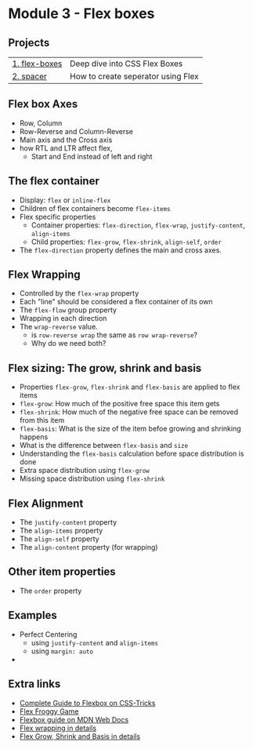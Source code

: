 # Module 3 - Flex boxes

## Projects
|     |     |
| --- | --- |
| [1. flex-boxes](./projects/01.%20flex/) | Deep dive into CSS Flex Boxes | 
| [2. spacer](./projects/02.%20spacer/) | How to create seperator using Flex |

## Flex box Axes
* Row, Column
* Row-Reverse and Column-Reverse
* Main axis and the Cross axis
* how RTL and LTR affect flex, 
  * Start and End instead of left and right
  
## The flex container
* Display: `flex` or `inline-flex`
* Children of flex containers become `flex-items`
* Flex specific properties
  * Container properties: `flex-direction`, `flex-wrap`, `justify-content`, `align-items`
  * Child properties: `flex-grow`, `flex-shrink`, `align-self`, `order`
* The `flex-direction` property defines the main and cross axes.

## Flex Wrapping
* Controlled by the `flex-wrap` property
* Each "line" should be considered a flex container of its own
* The `flex-flow` group property
* Wrapping in each direction
* The `wrap-reverse` value.
  * is `row-reverse wrap` the same as `row wrap-reverse`? 
  * Why do we need both?

## Flex sizing: The grow, shrink and basis
* Properties `flex-grow`, `flex-shrink` and `flex-basis` are applied to flex items
* `flex-grow`: How much of the positive free space this item gets
* `flex-shrink`: How much of the negative free space can be removed from this item
* `flex-basis`: What is the size of the item befoe growing and shrinking happens
* What is the difference between `flex-basis` and `size`
* Understanding the `flex-basis` calculation before space distribution is done
* Extra space distribution using `flex-grow`
* Missing space distribution using `flex-shrink`
  
## Flex Alignment
* The `justify-content` property
* The `align-items` property
* The `align-self` property
* The `align-content` property (for wrapping)

## Other item properties
* The `order` property


## Examples
* Perfect Centering
  * using `justify-content` and `align-items`
  * using `margin: auto`
* 

## Extra links
* [Complete Guide to Flexbox on CSS-Tricks](https://css-tricks.com/snippets/css/a-guide-to-flexbox/)
* [Flex Froggy Game](https://flexboxfroggy.com/)
* [Flexbox guide on MDN Web Docs](https://developer.mozilla.org/en-US/docs/Web/CSS/CSS_Flexible_Box_Layout/Basic_Concepts_of_Flexbox)
* [Flex wrapping in details](https://developer.mozilla.org/en-US/docs/Web/CSS/CSS_Flexible_Box_Layout/Mastering_Wrapping_of_Flex_Items)
* [Flex Grow, Shrink and Basis in details](https://developer.mozilla.org/en-US/docs/Web/CSS/CSS_Flexible_Box_Layout/Controlling_Ratios_of_Flex_Items_Along_the_Main_Ax)
